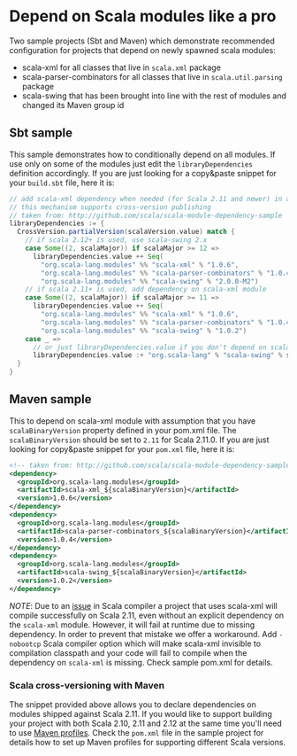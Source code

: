 # Depend on Scala modules like a pro

Two sample projects (Sbt and Maven) which demonstrate recommended configuration for projects that depend on newly spawned scala modules:

  * scala-xml for all classes that live in `scala.xml` package
  * scala-parser-combinators for all classes that live in `scala.util.parsing` package
  * scala-swing that has been brought into line with the rest of modules and changed its Maven group id

## Sbt sample

This sample demonstrates how to conditionally depend on all modules. If use only on some of the modules just edit the `libraryDependencies` definition accordingly. If you are just looking for a copy&paste snippet for your `build.sbt` file, here it is:

```scala
// add scala-xml dependency when needed (for Scala 2.11 and newer) in a robust way
// this mechanism supports cross-version publishing
// taken from: http://github.com/scala/scala-module-dependency-sample
libraryDependencies := {
  CrossVersion.partialVersion(scalaVersion.value) match {
    // if scala 2.12+ is used, use scala-swing 2.x
    case Some((2, scalaMajor)) if scalaMajor >= 12 =>
      libraryDependencies.value ++ Seq(
        "org.scala-lang.modules" %% "scala-xml" % "1.0.6",
        "org.scala-lang.modules" %% "scala-parser-combinators" % "1.0.4",
        "org.scala-lang.modules" %% "scala-swing" % "2.0.0-M2")
    // if scala 2.11+ is used, add dependency on scala-xml module
    case Some((2, scalaMajor)) if scalaMajor >= 11 =>
      libraryDependencies.value ++ Seq(
        "org.scala-lang.modules" %% "scala-xml" % "1.0.6",
        "org.scala-lang.modules" %% "scala-parser-combinators" % "1.0.4",
        "org.scala-lang.modules" %% "scala-swing" % "1.0.2")
    case _ =>
      // or just libraryDependencies.value if you don't depend on scala-swing
      libraryDependencies.value :+ "org.scala-lang" % "scala-swing" % scalaVersion.value
  }
}
```

## Maven sample

This to depend on scala-xml module with assumption that you have `scalaBinaryVersion` property defined in your pom.xml file. The `scalaBinaryVersion` should be set to `2.11` for Scala 2.11.0. If you are just looking for copy&paste snippet for your `pom.xml` file, here it is:

```xml
<!-- taken from: http://github.com/scala/scala-module-dependency-sample -->
<dependency>
  <groupId>org.scala-lang.modules</groupId>
  <artifactId>scala-xml_${scalaBinaryVersion}</artifactId>
  <version>1.0.6</version>
</dependency>
<dependency>
  <groupId>org.scala-lang.modules</groupId>
  <artifactId>scala-parser-combinators_${scalaBinaryVersion}</artifactId>
  <version>1.0.4</version>
</dependency>
<dependency>
  <groupId>org.scala-lang.modules</groupId>
  <artifactId>scala-swing_${scalaBinaryVersion}</artifactId>
  <version>1.0.2</version>
</dependency>
```

*NOTE*: Due to an [issue](https://issues.scala-lang.org/browse/SI-8358) in Scala compiler a project that uses scala-xml will compile successfully on Scala 2.11, even without an explicit dependency on the `scala-xml` module. However, it will fail at runtime due to missing dependency. In order to prevent that mistake we offer a workaround. Add `-nobootcp` Scala compiler option which will make scala-xml invisible to compilation classpath and your code will fail to compile when the dependency on `scala-xml` is missing. Check sample pom.xml for details.

### Scala cross-versioning with Maven

The snippet provided above allows you to declare dependencies on modules shipped against Scala 2.11. If you would like to
support building your project with both Scala 2.10, 2.11 and 2.12 at the same time you'll need to use [Maven profiles](http://maven.apache.org/guides/introduction/introduction-to-profiles.html). Check the `pom.xml` file in the sample project for details how to set up Maven profiles for supporting different Scala versions.
